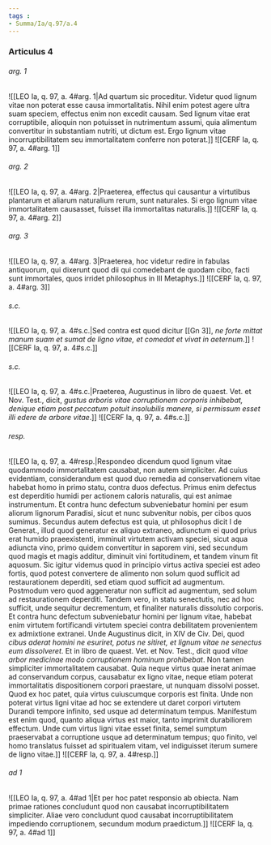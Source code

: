 ```yaml
---
tags : 
- Summa/Ia/q.97/a.4
---
```


### Articulus 4

###### arg. 1
![[LEO Ia, q. 97, a. 4#arg. 1|Ad quartum sic proceditur. Videtur quod lignum vitae non poterat esse causa immortalitatis. Nihil enim potest agere ultra suam speciem, effectus enim non excedit causam. Sed lignum vitae erat corruptibile, alioquin non potuisset in nutrimentum assumi, quia alimentum convertitur in substantiam nutriti, ut dictum est. Ergo lignum vitae incorruptibilitatem seu immortalitatem conferre non poterat.]]
![[CERF Ia, q. 97, a. 4#arg. 1]]

###### arg. 2
![[LEO Ia, q. 97, a. 4#arg. 2|Praeterea, effectus qui causantur a virtutibus plantarum et aliarum naturalium rerum, sunt naturales. Si ergo lignum vitae immortalitatem causasset, fuisset illa immortalitas naturalis.]]
![[CERF Ia, q. 97, a. 4#arg. 2]]

###### arg. 3
![[LEO Ia, q. 97, a. 4#arg. 3|Praeterea, hoc videtur redire in fabulas antiquorum, qui dixerunt quod dii qui comedebant de quodam cibo, facti sunt immortales, quos irridet philosophus in III Metaphys.]]
![[CERF Ia, q. 97, a. 4#arg. 3]]

###### s.c.
![[LEO Ia, q. 97, a. 4#s.c.|Sed contra est quod dicitur [[Gn 3]], *ne forte mittat manum suam et sumat de ligno vitae, et comedat et vivat in aeternum*.]]
![[CERF Ia, q. 97, a. 4#s.c.]]

###### s.c.
![[LEO Ia, q. 97, a. 4#s.c.|Praeterea, Augustinus in libro de quaest. Vet. et Nov. Test., dicit, *gustus arboris vitae corruptionem corporis inhibebat, denique etiam post peccatum potuit insolubilis manere, si permissum esset illi edere de arbore vitae*.]]
![[CERF Ia, q. 97, a. 4#s.c.]]

###### resp.
![[LEO Ia, q. 97, a. 4#resp.|Respondeo dicendum quod lignum vitae quodammodo immortalitatem causabat, non autem simpliciter. Ad cuius evidentiam, considerandum est quod duo remedia ad conservationem vitae habebat homo in primo statu, contra duos defectus. Primus enim defectus est deperditio humidi per actionem caloris naturalis, qui est animae instrumentum. Et contra hunc defectum subveniebatur homini per esum aliorum lignorum Paradisi, sicut et nunc subvenitur nobis, per cibos quos sumimus. Secundus autem defectus est quia, ut philosophus dicit I de Generat., illud quod generatur ex aliquo extraneo, adiunctum ei quod prius erat humido praeexistenti, imminuit virtutem activam speciei, sicut aqua adiuncta vino, primo quidem convertitur in saporem vini, sed secundum quod magis et magis additur, diminuit vini fortitudinem, et tandem vinum fit aquosum. Sic igitur videmus quod in principio virtus activa speciei est adeo fortis, quod potest convertere de alimento non solum quod sufficit ad restaurationem deperditi, sed etiam quod sufficit ad augmentum. Postmodum vero quod aggeneratur non sufficit ad augmentum, sed solum ad restaurationem deperditi. Tandem vero, in statu senectutis, nec ad hoc sufficit, unde sequitur decrementum, et finaliter naturalis dissolutio corporis. Et contra hunc defectum subveniebatur homini per lignum vitae, habebat enim virtutem fortificandi virtutem speciei contra debilitatem provenientem ex admixtione extranei. Unde Augustinus dicit, in XIV de Civ. Dei, quod *cibus aderat homini ne esuriret, potus ne sitiret, et lignum vitae ne senectus eum dissolveret*. Et in libro de quaest. Vet. et Nov. Test., dicit quod *vitae arbor medicinae modo corruptionem hominum prohibebat*. Non tamen simpliciter immortalitatem causabat. Quia neque virtus quae inerat animae ad conservandum corpus, causabatur ex ligno vitae, neque etiam poterat immortalitatis dispositionem corpori praestare, ut nunquam dissolvi posset. Quod ex hoc patet, quia virtus cuiuscumque corporis est finita. Unde non poterat virtus ligni vitae ad hoc se extendere ut daret corpori virtutem Durandi tempore infinito, sed usque ad determinatum tempus. Manifestum est enim quod, quanto aliqua virtus est maior, tanto imprimit durabiliorem effectum. Unde cum virtus ligni vitae esset finita, semel sumptum praeservabat a corruptione usque ad determinatum tempus; quo finito, vel homo translatus fuisset ad spiritualem vitam, vel indiguisset iterum sumere de ligno vitae.]]
![[CERF Ia, q. 97, a. 4#resp.]]

###### ad 1
![[LEO Ia, q. 97, a. 4#ad 1|Et per hoc patet responsio ab obiecta. Nam primae rationes concludunt quod non causabat incorruptibilitatem simpliciter. Aliae vero concludunt quod causabat incorruptibilitatem impediendo corruptionem, secundum modum praedictum.]]
![[CERF Ia, q. 97, a. 4#ad 1]]

